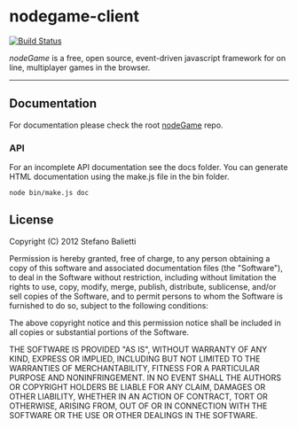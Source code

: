 # nodegame-client

[![Build Status](https://travis-ci.org/nodeGame/nodegame-client.png?branch=master)](https://travis-ci.org/nodeGame/nodegame-client)

*nodeGame* is a free, open source, event-driven javascript framework for on
line, multiplayer games in the browser.

---

## Documentation

For documentation please check the root [nodeGame](https://github.com/shakty/nodeGame) repo.

### API

For an incomplete API documentation see the docs folder. You can generate HTML documentation using the make.js file in the bin folder.

	node bin/make.js doc

## License

Copyright (C) 2012 Stefano Balietti

Permission is hereby granted, free of charge, to any person obtaining a copy of this software and associated documentation files (the "Software"), to deal in the Software without restriction, including without limitation the rights to use, copy, modify, merge, publish, distribute, sublicense, and/or sell copies of the Software, and to permit persons to whom the Software is furnished to do so, subject to the following conditions:

The above copyright notice and this permission notice shall be included in all copies or substantial portions of the Software.

THE SOFTWARE IS PROVIDED "AS IS", WITHOUT WARRANTY OF ANY KIND, EXPRESS OR IMPLIED, INCLUDING BUT NOT LIMITED TO THE WARRANTIES OF MERCHANTABILITY, FITNESS FOR A PARTICULAR PURPOSE AND NONINFRINGEMENT. IN NO EVENT SHALL THE AUTHORS OR COPYRIGHT HOLDERS BE LIABLE FOR ANY CLAIM, DAMAGES OR OTHER LIABILITY, WHETHER IN AN ACTION OF CONTRACT, TORT OR OTHERWISE, ARISING FROM, OUT OF OR IN CONNECTION WITH THE SOFTWARE OR THE USE OR OTHER DEALINGS IN THE SOFTWARE.
